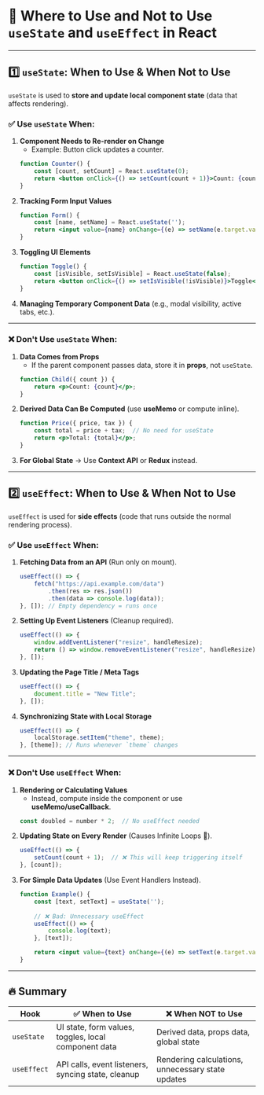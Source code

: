# 📌 **Where to Use and Not to Use `useState` and `useEffect` in React**  

---

## **1️⃣ `useState`: When to Use & When Not to Use**  
`useState` is used to **store and update local component state** (data that affects rendering).  

### ✅ **Use `useState` When:**
1. **Component Needs to Re-render on Change**  
   - Example: Button click updates a counter.
   ```jsx
   function Counter() {
       const [count, setCount] = React.useState(0);
       return <button onClick={() => setCount(count + 1)}>Count: {count}</button>;
   }
   ```
2. **Tracking Form Input Values**  
   ```jsx
   function Form() {
       const [name, setName] = React.useState('');
       return <input value={name} onChange={(e) => setName(e.target.value)} />;
   }
   ```
3. **Toggling UI Elements**  
   ```jsx
   function Toggle() {
       const [isVisible, setIsVisible] = React.useState(false);
       return <button onClick={() => setIsVisible(!isVisible)}>Toggle</button>;
   }
   ```
4. **Managing Temporary Component Data** (e.g., modal visibility, active tabs, etc.).

---

### ❌ **Don't Use `useState` When:**
1. **Data Comes from Props**  
   - If the parent component passes data, store it in **props**, not `useState`.  
   ```jsx
   function Child({ count }) {
       return <p>Count: {count}</p>;
   }
   ```
2. **Derived Data Can Be Computed** (use **useMemo** or compute inline).  
   ```jsx
   function Price({ price, tax }) {
       const total = price + tax;  // No need for useState
       return <p>Total: {total}</p>;
   }
   ```
3. **For Global State** → Use **Context API** or **Redux** instead.  

---

## **2️⃣ `useEffect`: When to Use & When Not to Use**  
`useEffect` is used for **side effects** (code that runs outside the normal rendering process).  

### ✅ **Use `useEffect` When:**
1. **Fetching Data from an API** (Run only on mount).  
   ```jsx
   useEffect(() => {
       fetch("https://api.example.com/data")
           .then(res => res.json())
           .then(data => console.log(data));
   }, []); // Empty dependency = runs once
   ```
2. **Setting Up Event Listeners** (Cleanup required).  
   ```jsx
   useEffect(() => {
       window.addEventListener("resize", handleResize);
       return () => window.removeEventListener("resize", handleResize);
   }, []);
   ```
3. **Updating the Page Title / Meta Tags**  
   ```jsx
   useEffect(() => {
       document.title = "New Title";
   }, []);
   ```
4. **Synchronizing State with Local Storage**  
   ```jsx
   useEffect(() => {
       localStorage.setItem("theme", theme);
   }, [theme]); // Runs whenever `theme` changes
   ```

---

### ❌ **Don't Use `useEffect` When:**
1. **Rendering or Calculating Values**  
   - Instead, compute inside the component or use **useMemo/useCallback**.
   ```jsx
   const doubled = number * 2;  // No useEffect needed
   ```
2. **Updating State on Every Render** (Causes Infinite Loops 🚨).  
   ```jsx
   useEffect(() => {
       setCount(count + 1);  // ❌ This will keep triggering itself
   }, [count]);
   ```
3. **For Simple Data Updates** (Use Event Handlers Instead).  
   ```jsx
   function Example() {
       const [text, setText] = useState('');
       
       // ❌ Bad: Unnecessary useEffect
       useEffect(() => {
           console.log(text);
       }, [text]);

       return <input value={text} onChange={(e) => setText(e.target.value)} />;
   }
   ```

---

## **🔥 Summary**
| Hook | ✅ When to Use | ❌ When NOT to Use |
|------|-------------|----------------|
| `useState` | UI state, form values, toggles, local component data | Derived data, props data, global state |
| `useEffect` | API calls, event listeners, syncing state, cleanup | Rendering calculations, unnecessary state updates |
